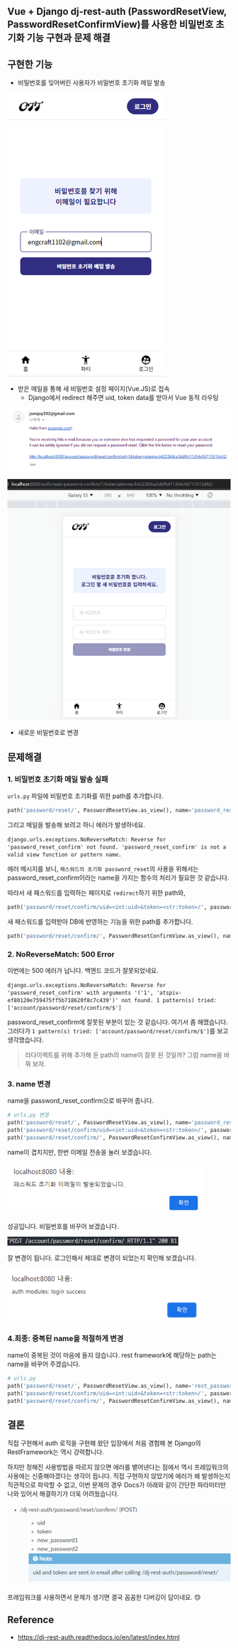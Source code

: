 ## Vue + Django dj-rest-auth (PasswordResetView, PasswordResetConfirmView)를 사용한 비밀번호 초기화 기능 구현과 문제 해결

## 구현한 기능

- 비밀번호를 잊어버린 사용자가 비밀번호 초기화 메일 발송

![image-20210930153534657](dj-rest-auth_passwordReset.assets/image-20210930153534657.png)

- 받은 메일을 통해 새 비밀번호 설정 페이지(Vue.JS)로 접속
  - Django에서 redirect 해주면 uid, token data를 받아서 Vue 동적 라우팅

![image-20210930153621413](dj-rest-auth_passwordReset.assets/image-20210930153621413.png)

![image-20210930153816774](dj-rest-auth_passwordReset.assets/image-20210930153816774.png)

- 새로운 비밀번호로 변경
  

## 문제해결

### 1. 비밀번호 초기화 메일 발송 실패

`urls.py` 파일에 비밀번호 초기화를 위한 path를 추가합니다.

```python
path('password/reset/', PasswordResetView.as_view(), name='password_reset'),
```

그리고 메일을 발송해 보려고 하니 에러가 발생하네요.

`django.urls.exceptions.NoReverseMatch: Reverse for 'password_reset_confirm' not found. 'password_reset_confirm' is not a valid view function or pattern name.`

에러 메시지를 보니, `패스워드의 초기화 password_reset`의 사용을 위해서는 password_reset_confirm이라는 name을 가지는 함수의 처리가 필요한 것 같습니다.

따라서 새 패스워드를 입력하는 페이지로 `redirect`하기 위한 path와,

```python
path('password/reset/confirm/uid=<int:uid>&token=<str:token>/', passwordResetRedirect, name='password_reset_redirect'),
```

새 패스워드를 입력받아 DB에 반영하는 기능을 위한 path를 추가합니다.

```python
path('password/reset/confirm/', PasswordResetConfirmView.as_view(), name='password_reset_confirm'),
```

### 2. NoReverseMatch: 500 Error

이번에는 500 에러가 납니다. 백엔드 코드가 잘못되었네요.

`django.urls.exceptions.NoReverseMatch: Reverse for 'password_reset_confirm' with arguments '('1', 'atspiv-ef80120e759475ff5b718620f8c7c439')' not found. 1 pattern(s) tried: ['account/password/reset/confirm/$']`

password_reset_confirm에 잘못된 부분이 있는 것 같습니다. 여기서 좀 헤맸습니다. 그러다가 `1 pattern(s) tried: ['account/password/reset/confirm/$']`를 보고 생각했습니다.

> 리다이렉트를 위해 추가해 둔 path의 name이 잘못 된 것일까? 그럼 name을 바꿔 보자.

### 3. name 변경

name을 password_reset_confirm으로 바꾸어 줍니다.

```python
# urls.py 변경
path('password/reset/', PasswordResetView.as_view(), name='password_reset'),
path('password/reset/confirm/uid=<int:uid>&token=<str:token>/', passwordResetRedirect, name='password_reset_confirm'),
path('password/reset/confirm/', PasswordResetConfirmView.as_view(), name='password_reset_confirm'),
```

name이 겹치지만, 한번 이메일 전송을 눌러 보겠습니다.

![image-20210930155824227](dj-rest-auth_passwordReset.assets/image-20210930155824227.png)

성공입니다. 비밀번호를 바꾸어 보겠습니다.

![image-20210930160009068](dj-rest-auth_passwordReset.assets/image-20210930160009068.png)

잘 변경이 됩니다. 로그인해서 제대로 변경이 되었는지 확인해 보겠습니다.

![image-20210930160432479](dj-rest-auth_passwordReset.assets/image-20210930160432479.png)

### 4.최종: 중복된 name을 적절하게 변경

name이 중복된 것이 마음에 들지 않습니다. rest framework에 해당하는 path는 name을 바꾸어 주겠습니다.

```python
# urls.py
path('password/reset/', PasswordResetView.as_view(), name='rest_password_reset'),
path('password/reset/confirm/uid=<int:uid>&token=<str:token>/', passwordResetRedirect, name='password_reset_confirm'),
path('password/reset/confirm/', PasswordResetConfirmView.as_view(), name='rest_password_reset_confirm'),
```



## 결론

직접 구현해서 auth 로직을 구현해 왔던 입장에서 처음 경험해 본 Django의 RestFramework는 역시 강력합니다.

하지만 정해진 사용방법을 따르지 않으면 에러를 뱉어낸다는 점에서 역시 프레임워크의 사용에는 신중해야겠다는 생각이 듭니다. 직접 구현하지 않았기에 에러가 왜 발생하는지 직관적으로 파악할 수 없고, 이번 문제의 경우 Docs가 아래와 같이 간단한 파라미터만 나와 있어서 해결하기가 더욱 어려웠습니다.

![image-20210930161458204](dj-rest-auth_passwordReset.assets/image-20210930161458204.png)

프레임워크를 사용하면서 문제가 생기면 결국 꼼꼼한 디버깅이 답이네요. :sweat:

## Reference

- https://dj-rest-auth.readthedocs.io/en/latest/index.html
